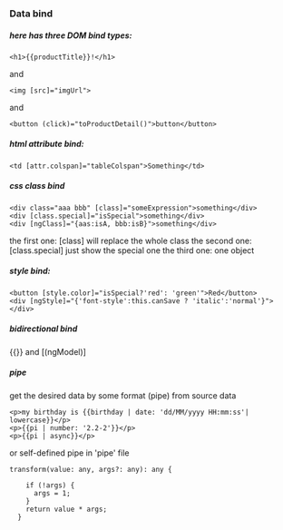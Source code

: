 
### Data bind

##### here has three DOM bind types:

```
<h1>{{productTitle}}!</h1>
```
and

```
<img [src]="imgUrl">
```
and

```
<button (click)="toProductDetail()">button</button>
```


##### html attribute bind:
```
<td [attr.colspan]="tableColspan">Something</td>
```

##### css class bind

```
<div class="aaa bbb" [class]="someExpression">something</div>
<div [class.special]="isSpecial">something</div>
<div [ngClass]="{aas:isA, bbb:isB}">something</div>
```

the first one: [class] will replace the whole class
the second one: [class.special] just show the special one
the third one: one object

##### style bind:

```
<button [style.color]="isSpecial?'red': 'green'">Red</button>
<div [ngStyle]="{'font-style':this.canSave ? 'italic':'normal'}"></div>
```


##### bidirectional bind

{{}} and [(ngModel)]


##### pipe 

get the desired data by some format (pipe) from source data

```
<p>my birthday is {{birthday | date: 'dd/MM/yyyy HH:mm:ss'| lowercase}}</p>
<p>{{pi | number: '2.2-2'}}</p>
<p>{{pi | async}}</p>
```

or self-defined pipe in 'pipe' file

```
transform(value: any, args?: any): any {

    if (!args) {
      args = 1;
    }
    return value * args;
  }

```




































